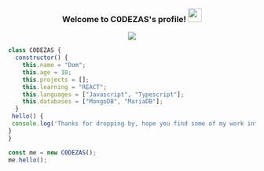 <h3 align="center">
  Welcome to C0DEZAS's profile!
  <img src="https://media.giphy.com/media/hvRJCLFzcasrR4ia7z/giphy.gif" width="28">
</h3>

<!-- Typing SVG by DenverCoder1 :) -->
<p align="center">
  <a href="https://github.com/DenverCoder1/readme-typing-svg"><img src="https://readme-typing-svg.herokuapp.com?color=%23F702DD&center=true&vCenter=true&lines=Always+learning+new+things+%3A);Self-taught+lazy+ass+kid;Programming+all+kind+of+shizzle"></a>
</p>


```javascript
class C0DEZAS {
  constructor() {
    this.name = "Dom";
    this.age = 18;
    this.projects = [];
    this.learning = "REACT";
    this.languages = ["Javascript", "Typescript"];
    this.databases = ["MongoDB", "MariaDB"];
  }
 hello() {
 console.log('Thanks for dropping by, hope you find some of my work interesting.')
}
}

const me = new C0DEZAS();
me.hello();
```
